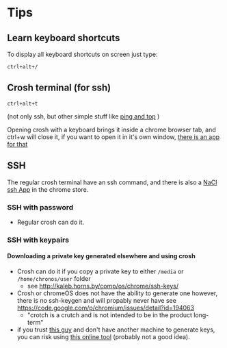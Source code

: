 Tips
====

Learn keyboard shortcuts
------------------------

To display all keyboard shortcuts on screen just type:

    ctrl+alt+/

Crosh terminal (for ssh)
------------------------

    ctrl+alt+t

(not only ssh, but other simple stuff like [ping and top][croshcommands] )

Opening crosh with a keyboard brings it inside a chrome browser tab, and ctrl+w will close it, if you want to open it in it's own window, [there is an app for that][croshwindow]

SSH
---

The regular crosh terminal have an ssh command, and there is also a [NaCl ssh App][secureshell] in the chrome store.

### SSH with password

 - Regular crosh can do it.

### SSH with keypairs

#### Downloading a private key generated elsewhere and using crosh
 - Crosh can do it if you copy a private key to either ```/media``` or ```/home/chronos/user``` folder
    - see http://kaleb.horns.by/comp/os/chrome/ssh-keys/
 - Crosh or chromeOS does not have the ability to generate one however, there is no ssh-keygen and will propably never have see https://code.google.com/p/chromium/issues/detail?id=194063
    - "crotch is a crutch and is not intended to be in the product long-term"
 - if you trust [this guy][travis] and don't have another machine to generate keys, you can risk using [this online tool][onlinekeygen] (probably not a good idea).

[travis]: http://travistidwell.com/blog/2013/09/06/an-online-rsa-public-and-private-key-generator/
[croshcommands]: http://www.howtogeek.com/170648/10-commands-included-in-chrome-oss-hidden-crosh-shell/
[croshwindow]: https://chrome.google.com/webstore/detail/crosh-window/nhbmpbdladcchdhkemlojfjdknjadhmh?hl=en
[onlinekeygen]: http://travistidwell.com/jsencrypt/demo/
[secureshell]: https://chrome.google.com/webstore/detail/secure-s